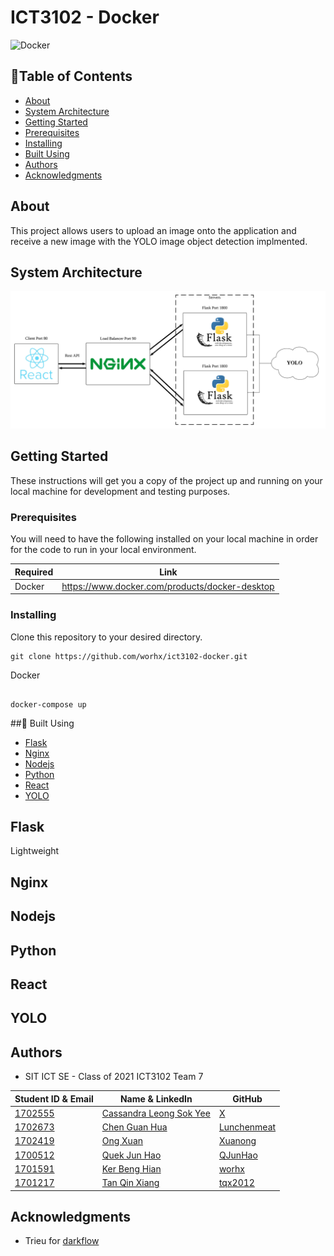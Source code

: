# ICT3102 - Docker
![Docker](https://logz.io/wp-content/uploads/2016/01/docker-facebook.png)
## :bookmark_tabs:Table of Contents

- [About](#about)
- [System Architecture](#system_architecture)
- [Getting Started](#getting_started)
- [Prerequisites](#prerequisities)
- [Installing](#installing)
- [Built Using](#built_using)
- [Authors](#authors)
- [Acknowledgments](#acknowledgments)

## About <a name = "about"></a>

This project allows users to upload an image onto the application and receive a new image with the YOLO image object detection implmented.

## System Architecture <a name = "system_architecture"></a>

![System Architecture](System_Architecture.jpg)

## Getting Started <a name = "getting_started"></a>

These instructions will get you a copy of the project up and running on your local machine for development and testing purposes.

### Prerequisites <a name = "prerequisities"></a>

You will need to have the following installed on your local machine in order for the code to run in your local environment.

| Required | Link                                              |
| -------- | ------------------------------------------------- |
| Docker   | https://www.docker.com/products/docker-desktop    |


### Installing <a name = "installing"></a>

Clone this repository to your desired directory.
```
git clone https://github.com/worhx/ict3102-docker.git
```
Docker

```

docker-compose up

```

##:hammer: Built Using <a name = "built_using"></a>

- [Flask](https://flask.palletsprojects.com/en/1.1.x/)
- [Nginx](https://www.nginx.com/)
- [Nodejs](https://nodejs.org/en/)
- [Python](https://www.python.org/)
- [React](https://reactjs.org/)
- [YOLO](https://pjreddie.com/darknet/yolo/)


## Flask <a name = "flask"></a>
Lightweight 

## Nginx <a name = "nginx"></a>

## Nodejs <a name = "nodejs"></a>

## Python <a name = "python"></a>

## React <a name = "react"></a>

## YOLO <a name = "yolo"></a>


## Authors <a name = "authors"></a>

- SIT ICT SE - Class of 2021 ICT3102 Team 7


| Student ID & Email | Name & LinkedIn | GitHub |
| -------- | ------------------------------------------------- |--------|
| [1702555](mailto:1702555@sit.singaporetech.edu.sg) | [Cassandra Leong Sok Yee](https://www.linkedin.com/in/cassandra-leong-738317bb)|[X](https://github.com/x)|  
| [1702673](mailto:1702673@sit.singaporetech.edu.sg) | [Chen Guan Hua](https://www.linkedin.com/in/guanhua-chen-04a420174/) |[Lunchenmeat](https://github.com/Lunchenmeat)
| [1702419](mailto:1702419@sit.singaporetech.edu.sg) | [Ong Xuan](https://www.linkedin.com/in/xuan-ong-50752910a/) |[Xuanong](https://github.com/Xuanong)|  
| [1700512](mailto:1700512@sit.singaporetech.edu.sg) | [Quek Jun Hao](https://www.linkedin.com/in/jun-hao-quek-5455a0175/) |[QJunHao](https://github.com/QJunHao)| 
| [1701591](mailto:1701591@sit.singaporetech.edu.sg) | [Ker Beng Hian](https://www.linkedin.com/in/benghianker/) |[worhx](https://github.com/worhx)
| [1701217](mailto:1701217@sit.singaporetech.edu.sg) | [Tan Qin Xiang](https://www.linkedin.com/in/qin-xiang-tan-19570a113/) |[tqx2012](https://github.com/tqx2012)|

## Acknowledgments <a name = "acknowledgments"></a>
- Trieu for [darkflow](https://github.com/thtrieu/darkflow.git)
